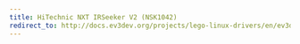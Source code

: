 ```yaml
---
title: HiTechnic NXT IRSeeker V2 (NSK1042)
redirect_to: http://docs.ev3dev.org/projects/lego-linux-drivers/en/ev3dev-jessie/sensor_data.html#ht-nxt-ir-seek-v2
---
```

